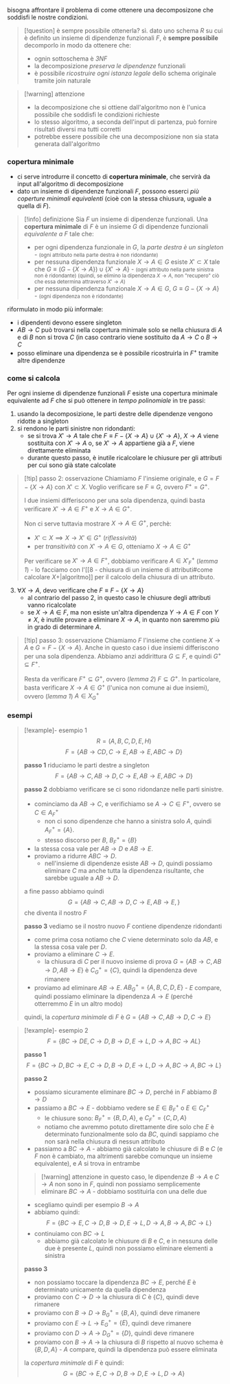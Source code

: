 bisogna affrontare il problema di come ottenere una decomposizone che soddisfi le nostre condizioni.

>[!question] è sempre possibile ottenerla?
>sì.
>dato uno schema $R$ su cui è definito un insieme di dipendenze funzionali $F$, è **sempre possibile** decomporlo in modo da ottenere che:
>- ognin sottoschema è *3NF*
>- la decomposizione *preserva le dipendenze* funzionali
>- è possibile *ricostruire ogni istanza legale* dello schema originale tramite join naturale

>[!warning] attenzione
>- la decomposizione che si ottiene dall'algoritmo non è l'unica possibile che soddisfi le condizioni richieste
>- lo stesso algoritmo, a seconda dell'input di partenza, può fornire risultati diversi ma tutti corretti
>- potrebbe essere possibile che una decomposizione non sia stata generata dall'algoritmo

### copertura minimale
- ci serve introdurre il concetto di **copertura minimale**, che servirà da input all'algoritmo di decomposizione 
- dato un insieme di dipendenze funzionali $F$, possono esserci *più coperture minimali equivalenti* (cioè con la stessa chiusura, uguale a quella di $F$).

>[!info] definizione
>Sia $F$ un insieme di dipendenze funzionali.
>Una **copertura minimale** di $F$ è un insieme $G$ di dipendenze funzionali *equivalente a $F$* tale che:
>- per ogni dipendenza funzionale in $G$, la *parte destra è un singleton* - <small>(ogni attributo nella parte destra è non ridondante)</small>
>- per nessuna dipendenza funzionale $X\to A \in G$ esiste $X'\subset X$ tale che $G\equiv (G-\{ X\to A \})\cup \{ X'\to A \}$ - <small>(ogni attributo nella parte sinistra non è ridondante) (quindi, se elimino la dipendenza $X \to A$, non "recupero" ciò che essa determina attraverso $X' \to A$)</small>
>- per nessuna dipendenza funzionale $X\to A \in G$, $G\equiv G-\{ X\to A \}$  - <small>(ogni dipendenza non è ridondante)</small>

riformulato in modo più informale:
- i dipendenti devono essere singleton
- $AB\to C$ può trovarsi nella copertura minimale solo se nella chiusura di $A$ e di $B$ non si trova $C$ (in caso contrario viene sostituito da $A\to C$ o $B\to C$
- posso eliminare una dipendenza se è possibile ricostruirla in $F^+$ tramite altre dipendenze 

### come si calcola
Per ogni insieme di dipendenze funzionali $F$ esiste una copertura minimale equivalente ad $F$ che si può ottenere in *tempo polinomiale* in tre passi:
1) usando la decomposizione, le parti destre delle dipendenze vengono ridotte a singleton
2) si rendono le parti sinistre non ridondanti:
	- se si trova $X'\to A$ tale che $F\equiv F-\{ X\to A \}\cup \{ X'\to A \}$, $X\to A$ viene sostituita con $X'\to A$ o, se $X'\to A$ appartiene già a $F$, viene direttamente eliminata
	- durante questo passo, è inutile ricalcolare le chiusure per gli attributi per cui sono già state calcolate

>[!tip] passo 2: osservazione
>Chiamiamo $F$ l'insieme originale, e $G=F-\{ X\to A \}$ con $X'\subset X$.
>Voglio verificare se $F\equiv G$, ovvero $F^+=G^+$.
>
> I due insiemi differiscono per una sola dipendenza, quindi basta verificare $X'\to A\in F^+$ e $X\to A\in G^+$.
> 
> Non ci serve tuttavia mostrare $X\to A\in G^+$, perchè:
> - $X'\subset X\implies X\to X'\in G^+$ (*riflessività*)
> - per *transitività* con $X'\to A\in G$, otteniamo $X\to A\in G^+$
> 
> Per verificare se $X'\to A\in F^+$, dobbiamo verificare $A\in X'^+_{F}$ (*lemma 1*) - lo facciamo con l'[[8 - chiusura di un insieme di attributi#come calcolare $X +$|algoritmo]] per il calcolo della chiusura di un attributo.

3) $\forall X\to A$, devo verificare che $F\equiv F-\{ X\to A \}$ 
	- al contrario del passo 2, in questo caso le chiusure degli attributi vanno ricalcolate
	- se $X\to A\in F$, ma non esiste un'altra dipendenza $Y\to A\in F$ con $Y\neq X$, è inutile provare a eliminare $X\to A$, in quanto non saremmo più in grado di determinare $A$.

>[!tip] passo 3: osservazione
> Chiamiamo $F$ l'insieme che contiene $X\to A$ e $G=F-\{ X\to A \}$.
> Anche in questo caso i due insiemi differiscono per una sola dipendenza. Abbiamo anzi addirittura $G\subseteq F$, e quindi $G^+\subseteq F^+$.
> 
> Resta da verificare $F^+\subseteq G^+$, ovvero (*lemma 2*) $F\subseteq G^+$.
> In particolare, basta verificare $X\to A\in G^+$ (l'unica non comune ai due insiemi), ovvero (*lemma 1*) $A\in X^+_{G}$
>

### esempi
>[!example]- esempio 1
>$$R = (A,\,B,\,C,\,D,\,E,\,H)$$
>$$F = \{ AB\to CD,\,C\to E,\,AB\to E,\,ABC\to D \}$$
>
>**passo 1**
>riduciamo le parti destre a singleton
>$$F = \{ AB\to C,\,AB\to D,\,C\to E,\,AB\to E,\,ABC\to D \}$$
>
>**passo 2**
>dobbiamo verificare se ci sono ridondanze nelle parti sinistre.
>- cominciamo da $AB\to C$, e verifichiamo se $A\to C\in F^+$, ovvero se $C\in A^+_{F}$
>	- non ci sono dipendenze che hanno a sinistra solo $A$, quindi $A^+_{F}=\{ A \}$.
>	- stesso discorso per $B$, $B^+_{F}=\{ B \}$
>- la stessa cosa vale per $AB\to D$ e $AB\to E$.
>- proviamo a ridurre $ABC\to D$.
>	- nell'insieme di dipendenze esiste $AB\to D$, quindi possiamo eliminare $C$ ma anche tutta la dipendenza risultante, che sarebbe uguale a $AB\to D$.
>
>a fine passo abbiamo quindi
>$$G = \{ AB\to C,\,AB\to D,\,C\to E,\,AB\to E,\}$$
>che diventa il nostro $F$
>
>**passo 3**
>vediamo se il nostro nuovo $F$ contiene dipendenze ridondanti
>- come prima cosa notiamo che $C$ viene determinato solo da $AB$, e la stessa cosa vale per $D$.
>- proviamo a eliminare $C\to E$.
>	- la chiusura di $C$ per il nuovo insieme di prova $G=\{ AB\to C,\,AB\to D,\,AB\to E \}$ è $C^+_{G}=\{ C \}$, quindi la dipendenza deve rimanere
>- proviamo ad eliminare $AB\to E$. $AB^+_{G}= \{ A,\,B,\,C,\,D,\,E \}$ - $E$ compare, quindi possiamo eliminare la dipendenza $A\to E$ (perché otterremmo $E$ in un altro modo)
>
>quindi, la *copertura minimale* di $F$ è $G=\{ AB\to C,\,AB\to D,\,C\to E \}$

>[!example]- esempio 2
>$$F=\{ BC\to DE,\,C\to D,\,B\to D,\,E\to L,\,D\to A,\,BC\to AL \}$$
>
>**passo 1**
>$$F=\{ BC\to D,\,BC\to E,\,C\to D,\,B\to D,\,E\to L,\,D\to A,\,BC\to A,\,BC\to L \}$$
>
>**passo 2**
>- possiamo sicuramente eliminare $BC\to D$, perché in $F$ abbiamo $B\to D$
>- passiamo a $BC\to E$ - dobbiamo vedere se $E\in B^+_{F}$ o $E\in C^+_{F}$
>	- le chiusure sono: $B^+_{F}=\{ B,\,D,\,A \}$, e $C^+_{F}=\{ C,\,D,\,A \}$
>	- notiamo che avremmo potuto direttamente dire solo che $E$ è determinato funzionalmente solo da $BC$, quindi sappiamo che non sarà nella chiusura di nessun attributo
>- passiamo a $BC\to A$ - abbiamo già calcolato le chiusure di $B$ e $C$ (e $F$ non è cambiato, ma altrimenti sarebbe comunque un insieme equivalente), e $A$ si trova in entrambe
>>[!warning] attenzione
>>in questo caso, le dipendenze $B\to A$ e $C\to A$ non sono in $F$, quindi non possiamo semplicemente eliminare $BC\to A$ - dobbiamo sostituirla con una delle due
> - scegliamo quindi per esempio $B\to A$
> - abbiamo quindi: $$F=\{BC\to E,\,C\to D,\,B\to D,\,E\to L,\,D\to A,\,B\to A,\,BC\to L\}$$
> - continuiamo con $BC\to L$
> 	- abbiamo già calcolato le chiusure di $B$ e $C$, e in nessuna delle due è presente $L$, quindi non possiamo eliminare elementi a sinistra
> 
> **passo 3**
> - non possiamo toccare la dipendenza $BC\to E$, perché $E$ è determinato unicamente da quella dipendenza
> - proviamo con $C\to D$ -> la chiusura di $C$ è $\{ C \}$, quindi deve rimanere
> - proviamo con $B\to D$ -> $B^+_{G}=\{ B,\,A \}$, quindi deve rimanere
> - proviamo con $E\to L$ -> $E^+_{G}=\{ E \}$, quindi deve rimanere
> - proviamo con $D\to A$ -> $D^+_{G}=\{ D \}$, quindi deve rimanere
> - proviamo con $B\to A$ -> la chiusura di $B$ rispetto al nuovo schema è $\{B,\,D,\,A \}$ - $A$ compare, quindi la dipendenza può essere eliminata
>
>la *copertura minimale* di $F$ è quindi:
>$$G=\{ BC\to E,\,C\to D,\,B\to D,\,E\to L,\,D\to A \}$$